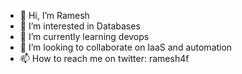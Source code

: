 - 👋 Hi, I’m Ramesh
- 👀 I’m interested in Databases
- 🌱 I’m currently learning devops
- 💞️ I’m looking to collaborate on IaaS and automation
- 📫 How to reach me on twitter: ramesh4f

<!---
sramesh137/sramesh137 is a ✨ special ✨ repository because its `README.md` (this file) appears on your GitHub profile.
You can click the Preview link to take a look at your changes.
--->
